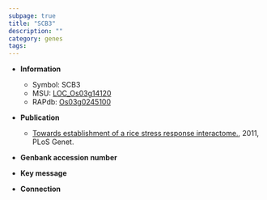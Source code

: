 ```yaml
---
subpage: true
title: "SCB3"
description: ""
category: genes
tags: 
---
```


* **Information**  
    + Symbol: SCB3  
    + MSU: [LOC_Os03g14120](http://rice.plantbiology.msu.edu/cgi-bin/ORF_infopage.cgi?orf=LOC_Os03g14120)  
    + RAPdb: [Os03g0245100](http://rapdb.dna.affrc.go.jp/viewer/gbrowse_details/irgsp1?name=Os03g0245100)  

* **Publication**  
    + [Towards establishment of a rice stress response interactome.](http://www.ncbi.nlm.nih.gov/pubmed?term=Towards+establishment+of+a+rice+stress+response+interactome.%5BTitle%5D), 2011, PLoS Genet.

* **Genbank accession number**  

* **Key message**  

* **Connection**  



